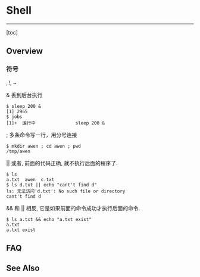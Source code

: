 # Shell

----

[toc]





## Overview

### 符号

$, !$, ~

& 丢到后台执行

```shell
$ sleep 200 &
[1] 2965
$ jobs
[1]+  运行中               sleep 200 &
```

; 多条命令写一行，用分号连接

```shell
$ mkdir awen ; cd awen ; pwd
/tmp/awen
```

|| 或者, 前面的代码正确, 就不执行后面的程序了.

```shell
$ ls
a.txt  awen  c.txt
$ ls d.txt || echo "cant't find d"
ls: 无法访问'd.txt': No such file or directory
cant't find d
```

&& 和 || 相反, 它是如果前面的命令成功才执行后面的命令.

```shell
$ ls a.txt && echo "a.txt exist"
a.txt
a.txt exist
```







## FAQ





## See Also





